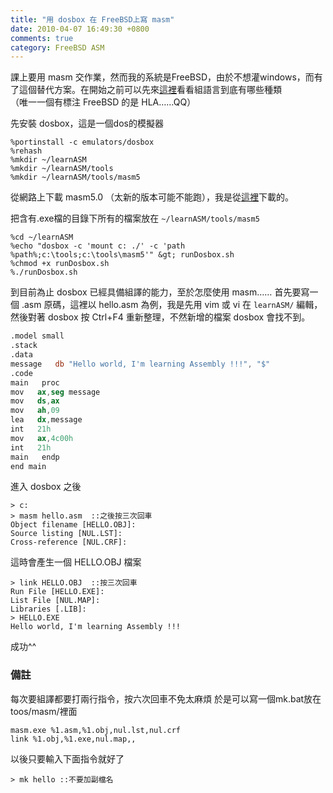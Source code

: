 ```yaml
---
title: "用 dosbox 在 FreeBSD上寫 masm"
date: 2010-04-07 16:49:30 +0800
comments: true
category: FreeBSD ASM
---
```

課上要用 masm 交作業，然而我的系統是FreeBSD，由於不想灌windows，而有了這個替代方案。在開始之前可以先來<a href="http://zh.wikipedia.org/zh-tw/%E7%B5%84%E5%90%88%E8%AA%9E%E8%A8%80%E5%88%97%E8%A1%A8" target="_blank">這裡</a>看看組語言到底有哪些種類<br />
（唯一一個有標注 FreeBSD 的是 HLA……QQ）
 
<!-- more -->

先安裝 dosbox，這是一個dos的模擬器

    %portinstall -c emulators/dosbox
    %rehash
    %mkdir ~/learnASM
    %mkdir ~/learnASM/tools
    %mkdir ~/learnASM/tools/masm5

從網路上下載 masm5.0 （太新的版本可能不能跑），我是從<a href="http://download.pchome.net/development/linetools/detail-9028.html" target="_blank">這裡</a>下載的。

把含有.exe檔的目錄下所有的檔案放在 `~/learnASM/tools/masm5`

    %cd ~/learnASM
    %echo "dosbox -c 'mount c: ./' -c 'path %path%;c:\tools;c:\tools\masm5'" &gt; runDosbox.sh
    %chmod +x runDosbox.sh
    %./runDosbox.sh

到目前為止 dosbox 已經具備組譯的能力，至於怎麼使用 masm……
首先要寫一個 .asm 原碼，這裡以 hello.asm 為例，我是先用 vim 或 vi 在 `learnASM/` 編輯，然後對著 dosbox 按 Ctrl+F4 重新整理，不然新增的檔案 dosbox 會找不到。

``` nasm
.model small
.stack
.data
message   db "Hello world, I'm learning Assembly !!!", "$"
.code
main   proc
mov   ax,seg message
mov   ds,ax
mov   ah,09
lea   dx,message
int   21h
mov   ax,4c00h
int   21h
main   endp
end main
```

進入 dosbox 之後

    > c:
    > masm hello.asm  ::之後按三次回車
    Object filename [HELLO.OBJ]:
    Source listing [NUL.LST]:
    Cross-reference [NUL.CRF]:

這時會產生一個 HELLO.OBJ 檔案

    > link HELLO.OBJ  ::按三次回車
    Run File [HELLO.EXE]:
    List File [NUL.MAP]:
    Libraries [.LIB]:
    > HELLO.EXE
    Hello world, I'm learning Assembly !!!

成功^^

### 備註

每次要組譯都要打兩行指令，按六次回車不免太麻煩
於是可以寫一個mk.bat放在toos/masm/裡面

``` plain mk.bat
masm.exe %1.asm,%1.obj,nul.lst,nul.crf
link %1.obj,%1.exe,nul.map,,
```

以後只要輸入下面指令就好了

    > mk hello ::不要加副檔名